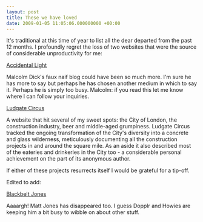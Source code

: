 ```yaml
---
layout: post
title: These we have loved
date: 2009-01-05 11:05:06.000000000 +00:00
---
```

It's traditional at this time of year to list all the dear departed from the past 12 months. I profoundly regret the loss of two websites that were the source of considerable unproductivity for me:

<a href="http://www.accidentallight.com" target="_blank">Accidental Light</a>

Malcolm Dick's faux naif blog could have been so much more. I'm sure he has more to say but perhaps he has chosen another medium in which to say it. Perhaps he is simply too busy. Malcolm: if you read this let me know where I can follow your inquiries.

<a href="http://www.ludgatecircus.com" target="_blank">Ludgate Circus</a>

A website that hit several of my sweet spots: the City of London, the construction industry, beer and middle-aged grumpiness. Ludgate Circus tracked the ongoing transformation of the City's diversity into a concrete and glass wilderness, meticulously documenting all the construction projects in and around the square mile. As an aside it also described most of the eateries and drinkeries in the City too - a considerable personal achievement on the part of its anonymous author.

If either of these projects resurrects itself I would be grateful for a tip-off.

Edited to add:

<a href="http://blackbeltjones.com/">Blackbelt Jones</a>

Aaaargh! Matt Jones has disappeared too. I guess Dopplr and Howies are keeping him a bit busy to wibble on about other stuff.
